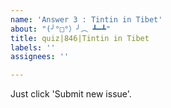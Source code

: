 ```yaml
---
name: 'Answer 3 : Tintin in Tibet'
about: "(╯°□°）╯︵ ┻━┻"
title: quiz|846|Tintin in Tibet
labels: ''
assignees: ''

---
```


Just click 'Submit new issue'.
